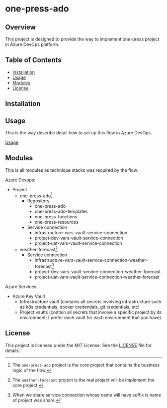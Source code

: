 # one-press-ado

## Overview

This project is designed to provide the way to implement one-press project in Azure DevOps platform.

## Table of Contents

- [Installation](#installation)
- [Usage](#usage)
- [Modules](#modules)
- [License](#license)

## Installation

## Usage

This is the way describe detail how to set up this flow in Azure DevOps.

[Usage](docs/usage.md)

## Modules

This is all modules as technique stacks was required by the flow.

Azure Devops:

- Project
  - one-press-ado[^1]
    - Repository
        - one-press-ado
        - one-press-ado-templates
        - one-press-functions
        - one-press-resources
    - Service connection
      - infrastructure-vars-vault-service-connection
      - project-dev-vars-vault-service-connection
      - project-uat-vars-vault-service-connection
  - weather-forecast[^2]
    - Service connection
      - infrastructure-vars-vault-service-connection-weather-forecast[^3]
      - project-dev-vars-vault-service-connection-weather-forecast
      - project-uat-vars-vault-service-connection-weather-forecast

Azure Services:

- Azure Key Vault
  - Infrastructure vault (contains all secrets involving infrastructure such as k8s credentials, docker credentials, git credentials, etc)
  - Project vaults (contain all secrets that involve a specific project by its environment; I prefer each vault for each environment that you have)

## License

This project is licensed under the MIT License. See the [LICENSE](LICENSE) file for details.

[^1]: The `one-press-ado` project is the core project that contains the business logic of the flow.
[^2]: The `weather-forecast` project is the real project will be implement the core project.
[^3]: When we share service connection whose name will have suffix is name of project was share.
